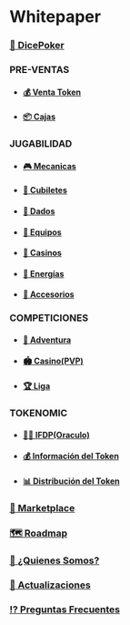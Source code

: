 # Whitepaper

### [🎲 DicePoker](/presentation.md)

### **PRE-VENTAS**

- #### [💰 Venta Token](/ventatoken.md)

- #### [📦 Cajas](/box.md)

### **JUGABILIDAD**

- #### [🎮 Mecanicas](/gameplay.md)

- #### [🥃 Cubiletes](/dicecup.md)

- #### [🎲 Dados](/box.md)

- #### [💎 Equipos](/box.md)

- #### [🎰 Casinos](/diceroom.md)

- #### [🔋 Energías](/box.md)

- #### [🧩 Accesorios](/box.md)

### **COMPETICIONES**

- #### [🤜 Adventura](/box.md)

- #### [🏟 Casino(PVP)](/pvp.md)

- #### [🏆 Liga](/box.md)

### **TOKENOMIC**

- #### [👮🏻 IFDP(Oraculo)](/oracle.md)

- #### [💰 Información del Token](/infotoken.md)

- #### [📊 Distribución del Token](/distributiontoken.md)

### [🏬 Marketplace](/marketplace.md)

### [🗺 Roadmap](/box.md)

### [👥 ¿Quienes Somos?](/box.md)

### [🔄 Actualizaciones](/actualization.md)

### [⁉️ Preguntas Frecuentes](/faqs.md)